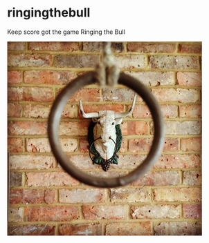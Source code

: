 # ringingthebull

Keep score got the game Ringing the Bull

![Ring](images/oldest-pub-game-ringing.jpg)